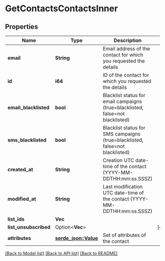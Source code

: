 # GetContactsContactsInner

## Properties

Name | Type | Description | Notes
------------ | ------------- | ------------- | -------------
**email** | **String** | Email address of the contact for which you requested the details | 
**id** | **i64** | ID of the contact for which you requested the details | 
**email_blacklisted** | **bool** | Blacklist status for email campaigns (true=blacklisted, false=not blacklisted) | 
**sms_blacklisted** | **bool** | Blacklist status for SMS campaigns (true=blacklisted, false=not blacklisted) | 
**created_at** | **String** | Creation UTC date-time of the contact (YYYY-MM-DDTHH:mm:ss.SSSZ) | 
**modified_at** | **String** | Last modification UTC date-time of the contact (YYYY-MM-DDTHH:mm:ss.SSSZ) | 
**list_ids** | **Vec<i64>** |  | 
**list_unsubscribed** | Option<**Vec<i64>**> |  | [optional]
**attributes** | [**serde_json::Value**](.md) | Set of attributes of the contact | 

[[Back to Model list]](../README.md#documentation-for-models) [[Back to API list]](../README.md#documentation-for-api-endpoints) [[Back to README]](../README.md)


